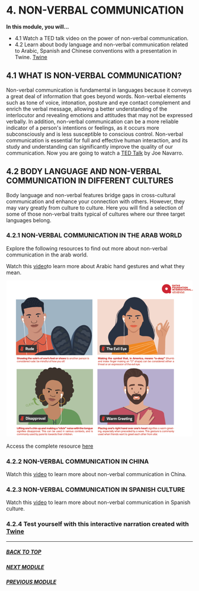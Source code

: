 # 4. NON-VERBAL COMMUNICATION

**In this module, you will...**

- 4.1 Watch a TED talk video on the power of non-verbal communication. 
- 4.2 Learn about body language and non-verbal communication related to Arabic, Spanish and Chinese conventions with a presentation in Twine. [Twine](http://cosmozonas.github.io/04-M.NON_VERBAL_LANGUAGE/Twine/index.html)


## 4.1 WHAT IS NON-VERBAL COMMUNICATION?

Non-verbal communication is fundamental in languages because it conveys a great deal of information that goes beyond words. Non-verbal elements such as tone of voice, intonation, posture and eye contact complement and enrich the verbal message, allowing a better understanding of the interlocutor and revealing emotions and attitudes that may not be expressed verbally. In addition, non-verbal communication can be a more reliable indicator of a person's intentions or feelings, as it occurs more subconsciously and is less susceptible to conscious control. Non-verbal communication is essential for full and effective human interaction, and its study and understanding can significantly improve the quality of our communication. Now you are going to watch a [TED Talk](https://www.youtube.com/watch?v=fLaslONQAKM&t=11s) by Joe Navarro. 

## 4.2 BODY LANGUAGE AND NON-VERBAL COMMUNICATION IN DIFFERENT CULTURES

Body language and non-verbal features bridge gaps in cross-cultural communication and enhance your connection with others. However, they may vary greatly from culture to culture. Here you will find a selection of some of those non-verbal traits typical of cultures where our three target languages belong.

### 4.2.1 NON-VERBAL COMMUNICATION IN THE ARAB WORLD
Explore the following resources to find out more about non-verbal communication in the arab world. 

Watch this [video](https://www.youtube.com/watch?v=HGdQeUuUT3g)to learn more about Arabic hand gestures and what they mean. 

![non_verbal_arabic](images/non_verbal_arabic.png)

Access the complete resource [here](https://www.qfi.org/resources/infographics/non-verbal-communication-in-the-arab-world/)

### 4.2.2 NON-VERBAL COMMUNICATION IN CHINA
Watch this [video](https://www.youtube.com/watch?v=mVI_NTvFDB8) to learn more about non-verbal communication in China.
### 4.2.3 NON-VERBAL COMMUNICATION IN SPANISH CULTURE
Watch this [video](https://www.youtube.com/watch?v=Dt69xWVGdWM) to learn more about non-verbal communication in Spanish culture. 

### 4.2.4 Test yourself with this interactive narration created with [Twine](http://cosmozonas.github.io/04-M.NON_VERBAL_LANGUAGE/Twine/index.html)
 
--------------------------------------------------------------------------------------
##### [BACK TO TOP](README.md)
##### [NEXT MODULE](/05-M.MATERIAL/)
##### [PREVIOUS MODULE](/03-M.GREETINGS/)



  